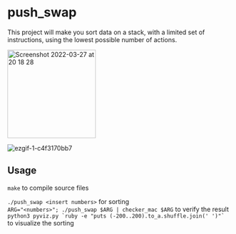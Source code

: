 # push_swap
This project will make you sort data on a stack, with a limited set of instructions, using the lowest possible number of actions.

<img width="198" alt="Screenshot 2022-03-27 at 20 18 28" src="https://user-images.githubusercontent.com/65648486/160295090-be0907c7-e884-4464-bc16-b37e7ec22f73.png">


![ezgif-1-c4f3170bb7](https://user-images.githubusercontent.com/65648486/160295375-4e9d9aad-029d-4e14-964a-5e8c6305aff1.gif)


## Usage

``make`` to compile source files

``./push_swap <insert numbers>`` for sorting <br>
``ARG="<numbers>"; ./push_swap $ARG | checker_mac $ARG`` to verify the result <br>
``python3 pyviz.py `ruby -e "puts (-200..200).to_a.shuffle.join(' ')"` ``  to visualize the sorting
